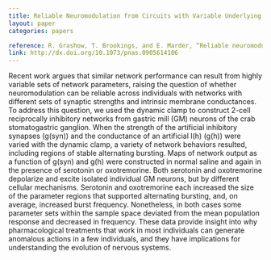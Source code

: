 ```yaml
---
title: Reliable Neuromodulation from Circuits with Variable Underlying Structure
layout: paper
categories: papers

reference: R. Grashow, T. Brookings, and E. Marder, “Reliable neuromodulation from circuits with variable underlying structure,” Proc Natl Acad Sci U S A, vol. 106, no. 28, pp. 11742–11746, Jul. 2009.
link: http://dx.doi.org/10.1073/pnas.0905614106
---
```


Recent work argues that similar network performance can result from highly variable sets of network parameters, raising the question of whether neuromodulation can be reliable across individuals with networks with different sets of synaptic strengths and intrinsic membrane conductances. To address this question, we used the dynamic clamp to construct 2-cell reciprocally inhibitory networks from gastric mill (GM) neurons of the crab stomatogastric ganglion. When the strength of the artificial inhibitory synapses (g(syn)) and the conductance of an artificial I(h) (g(h)) were varied with the dynamic clamp, a variety of network behaviors resulted, including regions of stable alternating bursting. Maps of network output as a function of g(syn) and g(h) were constructed in normal saline and again in the presence of serotonin or oxotremorine. Both serotonin and oxotremorine depolarize and excite isolated individual GM neurons, but by different cellular mechanisms. Serotonin and oxotremorine each increased the size of the parameter regions that supported alternating bursting, and, on average, increased burst frequency. Nonetheless, in both cases some parameter sets within the sample space deviated from the mean population response and decreased in frequency. These data provide insight into why pharmacological treatments that work in most individuals can generate anomalous actions in a few individuals, and they have implications for understanding the evolution of nervous systems.
